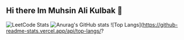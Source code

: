 ## Hi there  Im Muhsin Ali Kulbak 👋
![LeetCode Stats](https://leetcard.jacoblin.cool/Django42?theme=unicorn&font=Radley)
![Anurag's GitHub stats](https://github-readme-stats.vercel.app/api?username=muhsinalikulbak&show_icons=true&theme=transparent) ![Top Langs](https://github-readme-stats.vercel.app/api/top-langs/?
